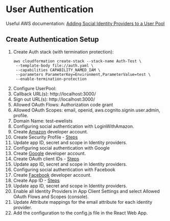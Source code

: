 # User Authentication
Useful AWS documentation: [Adding Social Identity Providers to a User Pool](https://docs.aws.amazon.com/cognito/latest/developerguide/cognito-user-pools-social-idp.html)

## Create Authentication Setup
1. Create Auth stack (with termination protection):
    ```
    aws cloudformation create-stack --stack-name Auth-Test \
     --template-body file://auth.yaml \
     --capabilities CAPABILITY_NAMED_IAM \
     --parameters ParameterKey=Environment,ParameterValue=test \
     --enable-termination-protection
    ```
1. Configure UserPool:
  1. Callback URL(s): http://localhost:3000/
  1. Sign out URL(s): http://localhost:3000/
  1. Allowed OAuth Flows: Authorization code grant
  1. Allowed OAuth Scopes: email, openid, aws.cognito.signin.user.admin, profile.
  1. Domain Name: test-ewelists
1. Configuring social authentication with LoginWithAmazon.
  1. Create [Amazon](https://developer.amazon.com/login-with-amazon) developer account.
  1. Create Security Profile - [Steps](https://docs.aws.amazon.com/cognito/latest/developerguide/cognito-user-pools-social-idp.html)
  1. Update app ID, secret and scope in Identity providers.
1. Configuring social authentication with Google
  1. Create [Google](https://console.developers.google.com) developer account.
  1. Create OAuth client IDs - [Steps](https://docs.aws.amazon.com/cognito/latest/developerguide/cognito-user-pools-social-idp.html)
  1. Update app ID, secret and scope in Identity providers.
1. Configuring social authentication with Facebook
  1. Create [Facebook](https://developers.facebook.com/) developer account.
  1. Create App ID - [Steps](https://docs.aws.amazon.com/cognito/latest/developerguide/cognito-user-pools-social-idp.html)
  1. Update app ID, secret and scope in Identity providers.
1. Enable all Identity Providers in App Client Settings and select Allowed OAuth Flows and Scopes (console).
1. Update Attribute mappings for the email attribute for each identity provider.
1. Add the configuration to the config.js file in the React Web App.
